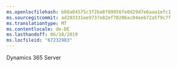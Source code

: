 ```yaml
---
ms.openlocfilehash: b08a04575c3f2ba8f89956fe0d29d7e6aaa1efc1
ms.sourcegitcommit: ad203331ee9737e82ef70206ac04eeb72a5f9c7f
ms.translationtype: MT
ms.contentlocale: de-DE
ms.lasthandoff: 06/18/2019
ms.locfileid: "67232983"
---
```

Dynamics 365 Server